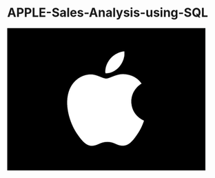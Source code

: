 # APPLE-Sales-Analysis-using-SQL
![Image](https://github.com/nphan91/APPLE-Sales-Analysis-using-SQL/blob/main/Apple%20Logo.png)
